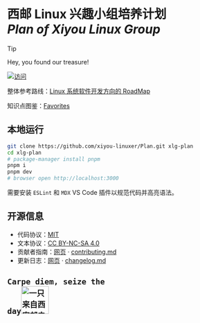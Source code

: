 # 西邮 Linux 兴趣小组培养计划<br>*Plan of Xiyou Linux Group*

> [!TIP]
> <!-- YarBor -->
> Hey, you found our treasure!
>
> [![访问](https://img.shields.io/badge/%E8%AE%BF%E9%97%AE-plan.xiyoulinux.com-green?style=for-the-badge)](https://plan.xiyoulinux.com)

整体参考路线：[Linux 系统软件开发方向的 RoadMap](https://github.com/xiyou-linuxer/Plan/issues/1)

知识点图鉴：[Favorites](https://fav.xiyoulinux.com/)

## 本地运行

```sh
git clone https://github.com/xiyou-linuxer/Plan.git xlg-plan
cd xlg-plan
# package-manager install pnpm
pnpm i
pnpm dev
# browser open http://localhost:3000
```

需要安装 `ESLint` 和 `MDX` VS Code 插件以规范代码并高亮语法。

## 开源信息

- 代码协议：[MIT](https://github.com/xiyou-linuxer/Plan/blob/main/LICENSE)
- 文本协议：[CC BY-NC-SA 4.0](https://creativecommons.org/licenses/by-nc-sa/4.0/deed.zh-hans)
- 贡献者指南：[网页](https://plan.xiyoulinux.com/manual/contributing/) · [contributing.md](./content/manual/contributing)
- 更新日志：[网页](https://plan.xiyoulinux.com/manual/changelog/) · [changelog.md](./content/manual/changelog)

## <code>Carpe diem, seize the day<img src="https://avatars.githubusercontent.com/xiyou-linuxer" alt="一只来自西安邮电大学的小企鹅" width="64"></code>
